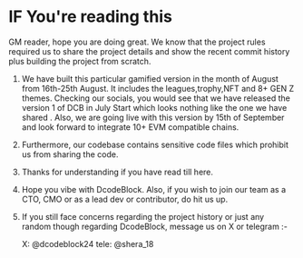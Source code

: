 # IF You're reading this
GM reader, hope you are doing great.
We know that the project rules required us to share the project details and show the recent commit history plus building the project from scratch.

1) We have built this particular gamified version in the month of August from 16th-25th August. It includes the leagues,trophy,NFT and 8+ GEN Z themes. Checking our socials, you would see that we have released the version 1 of DCB in July Start which looks nothing like the one we have shared . Also, we are going live with this version by 15th of September and look forward to integrate 10+ EVM compatible chains.
2) Furthermore, our codebase contains sensitive code files which prohibit us from sharing the code.
3) Thanks for understanding if you have read till here.
4) Hope you vibe with DcodeBlock. Also, if you wish to join our team as a CTO, CMO or as a lead dev or contributor, do hit us up.
5) If you still face concerns regarding the project history or just any random though regarding DcodeBlock, message us on X or telegram :-

   X: @dcodeblock24
   tele: @shera_18
